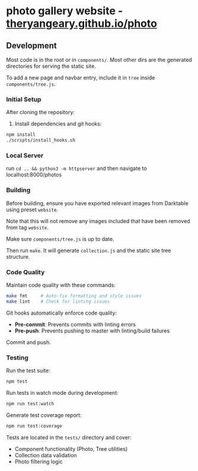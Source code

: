# photo gallery website - [theryangeary.github.io/photo](https://theryangeary.github.io/photo)

## Development

Most code is in the root or in `components/`. Most other dirs are the generated directories for serving the static site.

To add a new page and navbar entry, include it in `tree` inside `components/tree.js`.

### Initial Setup

After cloning the repository:

1. Install dependencies and git hooks:
```bash
npm install
./scripts/install_hooks.sh
```

### Local Server

run `cd .. && python3 -m httpserver` and then navigate to localhost:8000/photos

### Building

Before building, ensure you have exported relevant images from Darktable using preset `website`.

Note that this will not remove any images included that have been removed from tag `website`.

Make sure `components/tree.js` is up to date.

Then run `make`. It will generate `collection.js` and the static site tree structure.

### Code Quality

Maintain code quality with these commands:

```bash
make fmt     # Auto-fix formatting and style issues
make lint    # Check for linting issues
```

Git hooks automatically enforce code quality:
- **Pre-commit**: Prevents commits with linting errors
- **Pre-push**: Prevents pushing to master with linting/build failures

Commit and push.

### Testing

Run the test suite:

```bash
npm test
```

Run tests in watch mode during development:

```bash
npm run test:watch
```

Generate test coverage report:

```bash
npm run test:coverage
```

Tests are located in the `tests/` directory and cover:
- Component functionality (Photo, Tree utilities)
- Collection data validation
- Photo filtering logic
